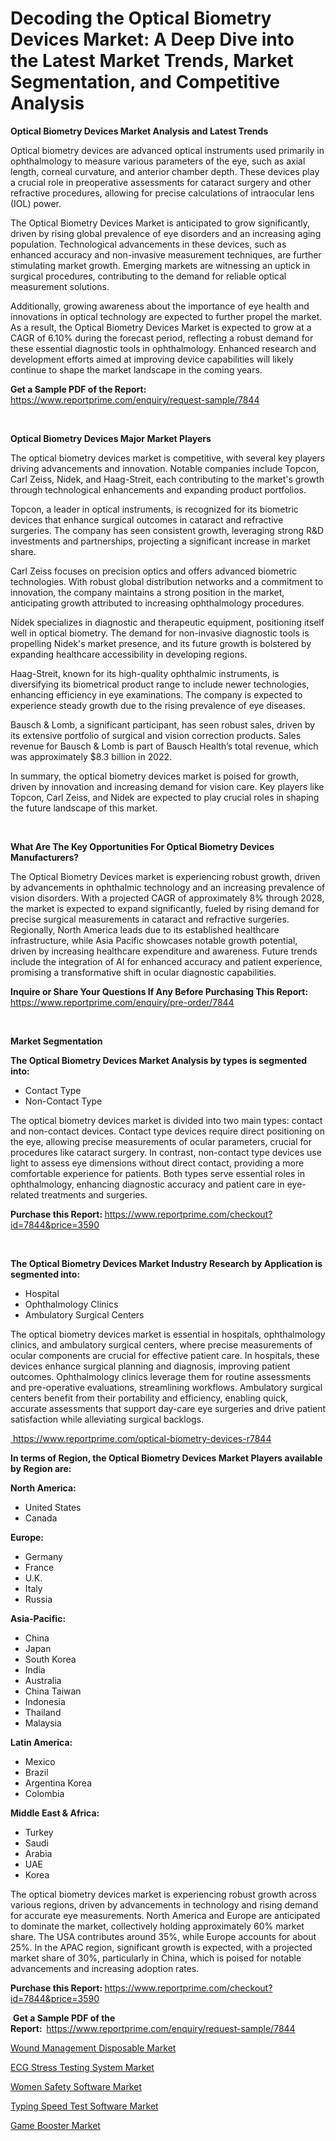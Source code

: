 <p><h1>Decoding the Optical Biometry Devices Market: A Deep Dive into the Latest Market Trends, Market Segmentation, and Competitive Analysis</h1></p><p><strong>Optical Biometry Devices Market Analysis and Latest Trends</strong></p>
<p><p>Optical biometry devices are advanced optical instruments used primarily in ophthalmology to measure various parameters of the eye, such as axial length, corneal curvature, and anterior chamber depth. These devices play a crucial role in preoperative assessments for cataract surgery and other refractive procedures, allowing for precise calculations of intraocular lens (IOL) power.</p><p>The Optical Biometry Devices Market is anticipated to grow significantly, driven by rising global prevalence of eye disorders and an increasing aging population. Technological advancements in these devices, such as enhanced accuracy and non-invasive measurement techniques, are further stimulating market growth. Emerging markets are witnessing an uptick in surgical procedures, contributing to the demand for reliable optical measurement solutions.</p><p>Additionally, growing awareness about the importance of eye health and innovations in optical technology are expected to further propel the market. As a result, the Optical Biometry Devices Market is expected to grow at a CAGR of 6.10% during the forecast period, reflecting a robust demand for these essential diagnostic tools in ophthalmology. Enhanced research and development efforts aimed at improving device capabilities will likely continue to shape the market landscape in the coming years.</p></p>
<p><strong>Get a Sample PDF of the Report:&nbsp;</strong> <a href="https://www.reportprime.com/enquiry/request-sample/7844?utm_campaign=1839&utm_medium=2&utm_source=Github&utm_content=ia&utm_term=25112024&utm_id=optical-biometry-devices">https://www.reportprime.com/enquiry/request-sample/7844</a></p>
<p>&nbsp;</p>
<p><strong>Optical Biometry Devices Major Market Players</strong></p>
<p><p>The optical biometry devices market is competitive, with several key players driving advancements and innovation. Notable companies include Topcon, Carl Zeiss, Nidek, and Haag-Streit, each contributing to the market's growth through technological enhancements and expanding product portfolios.</p><p>Topcon, a leader in optical instruments, is recognized for its biometric devices that enhance surgical outcomes in cataract and refractive surgeries. The company has seen consistent growth, leveraging strong R&D investments and partnerships, projecting a significant increase in market share.</p><p>Carl Zeiss focuses on precision optics and offers advanced biometric technologies. With robust global distribution networks and a commitment to innovation, the company maintains a strong position in the market, anticipating growth attributed to increasing ophthalmology procedures.</p><p>Nidek specializes in diagnostic and therapeutic equipment, positioning itself well in optical biometry. The demand for non-invasive diagnostic tools is propelling Nidek's market presence, and its future growth is bolstered by expanding healthcare accessibility in developing regions.</p><p>Haag-Streit, known for its high-quality ophthalmic instruments, is diversifying its biometrical product range to include newer technologies, enhancing efficiency in eye examinations. The company is expected to experience steady growth due to the rising prevalence of eye diseases.</p><p>Bausch & Lomb, a significant participant, has seen robust sales, driven by its extensive portfolio of surgical and vision correction products. Sales revenue for Bausch & Lomb is part of Bausch Health’s total revenue, which was approximately $8.3 billion in 2022.</p><p>In summary, the optical biometry devices market is poised for growth, driven by innovation and increasing demand for vision care. Key players like Topcon, Carl Zeiss, and Nidek are expected to play crucial roles in shaping the future landscape of this market.</p></p>
<p>&nbsp;</p>
<p><strong>What Are The Key Opportunities For Optical Biometry Devices Manufacturers?</strong></p>
<p><p>The Optical Biometry Devices market is experiencing robust growth, driven by advancements in ophthalmic technology and an increasing prevalence of vision disorders. With a projected CAGR of approximately 8% through 2028, the market is expected to expand significantly, fueled by rising demand for precise surgical measurements in cataract and refractive surgeries. Regionally, North America leads due to its established healthcare infrastructure, while Asia Pacific showcases notable growth potential, driven by increasing healthcare expenditure and awareness. Future trends include the integration of AI for enhanced accuracy and patient experience, promising a transformative shift in ocular diagnostic capabilities.</p></p>
<p><strong>Inquire or Share Your Questions If Any Before Purchasing This Report:</strong> <a href="https://www.reportprime.com/enquiry/pre-order/7844?utm_campaign=1839&utm_medium=2&utm_source=Github&utm_content=ia&utm_term=25112024&utm_id=optical-biometry-devices">https://www.reportprime.com/enquiry/pre-order/7844</a></p>
<p>&nbsp;</p>
<p><strong>Market Segmentation</strong></p>
<p><strong>The Optical Biometry Devices Market Analysis by types is segmented into:</strong></p>
<p><ul><li>Contact Type</li><li>Non-Contact Type</li></ul></p>
<p><p>The optical biometry devices market is divided into two main types: contact and non-contact devices. Contact type devices require direct positioning on the eye, allowing precise measurements of ocular parameters, crucial for procedures like cataract surgery. In contrast, non-contact type devices use light to assess eye dimensions without direct contact, providing a more comfortable experience for patients. Both types serve essential roles in ophthalmology, enhancing diagnostic accuracy and patient care in eye-related treatments and surgeries.</p></p>
<p><strong>Purchase this Report:&nbsp;</strong><a href="https://www.reportprime.com/checkout?id=7844&price=3590&utm_campaign=1839&utm_medium=2&utm_source=Github&utm_content=ia&utm_term=25112024&utm_id=optical-biometry-devices">https://www.reportprime.com/checkout?id=7844&price=3590</a></p>
<p>&nbsp;</p>
<p><strong>The Optical Biometry Devices Market Industry Research by Application is segmented into:</strong></p>
<p><ul><li>Hospital</li><li>Ophthalmology Clinics</li><li>Ambulatory Surgical Centers</li></ul></p>
<p><p>The optical biometry devices market is essential in hospitals, ophthalmology clinics, and ambulatory surgical centers, where precise measurements of ocular components are crucial for effective patient care. In hospitals, these devices enhance surgical planning and diagnosis, improving patient outcomes. Ophthalmology clinics leverage them for routine assessments and pre-operative evaluations, streamlining workflows. Ambulatory surgical centers benefit from their portability and efficiency, enabling quick, accurate assessments that support day-care eye surgeries and drive patient satisfaction while alleviating surgical backlogs.</p></p>
<p><a href="https://www.reportprime.com/optical-biometry-devices-r7844?utm_campaign=1839&utm_medium=2&utm_source=Github&utm_content=ia&utm_term=25112024&utm_id=optical-biometry-devices">&nbsp;https://www.reportprime.com/optical-biometry-devices-r7844</a></p>
<p><strong>In terms of Region, the Optical Biometry Devices Market Players available by Region are:</strong></p>
<p>
    <p> <strong> North America: </strong>
        <ul>
            <li>United States</li>
            <li>Canada</li>
        </ul>
        </p> 
    <p> <strong> Europe: </strong>
        <ul>
            <li>Germany</li>
            <li>France</li>
            <li>U.K.</li>
            <li>Italy</li>
            <li>Russia</li>
        </ul>
        </p> 
    <p> <strong> Asia-Pacific: </strong>
        <ul>
            <li>China</li>
            <li>Japan</li>
            <li>South Korea</li>
            <li>India</li>
            <li>Australia</li>
            <li>China Taiwan</li>
            <li>Indonesia</li>
            <li>Thailand</li>
            <li>Malaysia</li>
        </ul>
        </p> 
    <p> <strong> Latin America: </strong>
        <ul>
            <li>Mexico</li>
            <li>Brazil</li>
            <li>Argentina Korea</li>
            <li>Colombia</li>
        </ul>
        </p> 
    <p> <strong> Middle East & Africa: </strong>
        <ul>
            <li>Turkey</li>
            <li>Saudi</li>
            <li>Arabia</li>
            <li>UAE</li>
            <li>Korea</li>
        </ul>
    </p>
    </p>
<p><p>The optical biometry devices market is experiencing robust growth across various regions, driven by advancements in technology and rising demand for accurate eye measurements. North America and Europe are anticipated to dominate the market, collectively holding approximately 60% market share. The USA contributes around 35%, while Europe accounts for about 25%. In the APAC region, significant growth is expected, with a projected market share of 30%, particularly in China, which is poised for notable advancements and increasing adoption rates.</p></p>
<p><strong>Purchase this Report: </strong><a href="https://www.reportprime.com/checkout?id=7844&price=3590&utm_campaign=1839&utm_medium=2&utm_source=Github&utm_content=ia&utm_term=25112024&utm_id=optical-biometry-devices">https://www.reportprime.com/checkout?id=7844&price=3590</a></p>
<p>&nbsp;<strong>Get a Sample PDF of the Report:&nbsp;&nbsp;</strong><a href="https://www.reportprime.com/enquiry/request-sample/7844?utm_campaign=1839&utm_medium=2&utm_source=Github&utm_content=ia&utm_term=25112024&utm_id=optical-biometry-devices">https://www.reportprime.com/enquiry/request-sample/7844</a></p>
<p><strong></strong></p>
<p><p><a href="https://issuu.com/reportprime-2/docs/wound-management-disposable-market-_ba45c7ccc8b3b0?utm_campaign=1839&utm_medium=2&utm_source=Github&utm_content=ia&utm_term=25112024&utm_id=optical-biometry-devices">Wound Management Disposable Market</a></p><p><a href="https://issuu.com/reportprime-2/docs/ecg-stress-testing-system-market-si_08e1feddf69b7b?utm_campaign=1839&utm_medium=2&utm_source=Github&utm_content=ia&utm_term=25112024&utm_id=optical-biometry-devices">ECG Stress Testing System Market</a></p><p><a href="https://www.linkedin.com/pulse/women-safety-software-market-size-experiencing-steady-growth-ieryc?utm_campaign=1839&utm_medium=2&utm_source=Github&utm_content=ia&utm_term=25112024&utm_id=optical-biometry-devices">Women Safety Software Market</a></p><p><a href="https://www.linkedin.com/pulse/typing-speed-test-software-market-forecasted-using-segmentation-0m4gc?utm_campaign=1839&utm_medium=2&utm_source=Github&utm_content=ia&utm_term=25112024&utm_id=optical-biometry-devices">Typing Speed Test Software Market</a></p><p><a href="https://www.linkedin.com/pulse/future-game-booster-market-size-trends-growth-projected-myxec?utm_campaign=1839&utm_medium=2&utm_source=Github&utm_content=ia&utm_term=25112024&utm_id=optical-biometry-devices">Game Booster Market</a></p></p>
